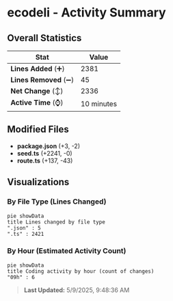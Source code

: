 # ecodeli - Activity Summary 

## Overall Statistics

| Stat                   | Value                                                             |
| ---------------------- | ----------------------------------------------------------------- |
| **Lines Added** (➕)   | 2381                                          |
| **Lines Removed** (➖) | 45                                        |
| **Net Change** (↕)    | 2336                |
| **Active Time** (⌚)   | 10 minutes |


## Modified Files
- **package.json** (+3, -2)
- **seed.ts** (+2241, -0)
- **route.ts** (+137, -43)

## Visualizations

### By File Type (Lines Changed)

```mermaid
pie showData
title Lines changed by file type
".json" : 5
".ts" : 2421
```

### By Hour (Estimated Activity Count)

```mermaid
pie showData
title Coding activity by hour (count of changes)
"09h" : 6
```


> **Last Updated:** 5/9/2025, 9:48:36 AM